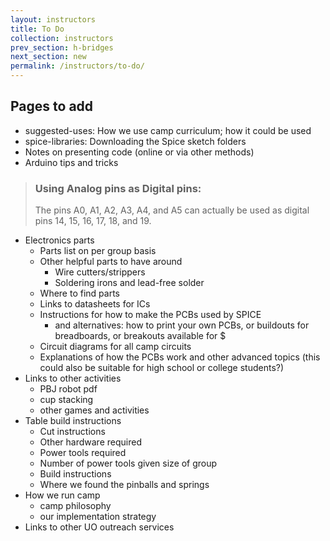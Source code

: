 ```yaml
---
layout: instructors
title: To Do
collection: instructors
prev_section: h-bridges
next_section: new
permalink: /instructors/to-do/
---
```



## Pages to add
- suggested-uses: How we use camp curriculum; how it could be used
- spice-libraries: Downloading the Spice sketch folders
- Notes on presenting code (online or via other methods)
- Arduino tips and tricks

> ### Using Analog pins as Digital pins:
>
> The pins A0, A1, A2, A3, A4, and A5 can actually be used as digital
> pins 14, 15, 16, 17, 18, and 19. 

- Electronics parts
    - Parts list on per group basis
    - Other helpful parts to have around
        - Wire cutters/strippers
        - Soldering irons and lead-free solder
    - Where to find parts
    - Links to datasheets for ICs
    - Instructions for how to make the PCBs used by SPICE
        - and alternatives: how to print your own PCBs, or buildouts for breadboards, or breakouts available for $
    - Circuit diagrams for all camp circuits
    - Explanations of how the PCBs work and other advanced topics (this could also be suitable for high school or college students?)
- Links to other activities
    - PBJ robot pdf
    - cup stacking
    - other games and activities
- Table build instructions
    - Cut instructions
    - Other hardware required
    - Power tools required
    - Number of power tools given size of group
    - Build instructions
    - Where we found the pinballs and springs
- How we run camp
    - camp philosophy
    - our implementation strategy
- Links to other UO outreach services